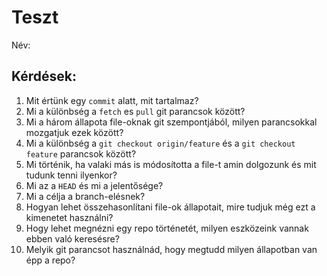 # Teszt

Név: 

## Kérdések:

1. Mit értünk egy `commit` alatt, mit tartalmaz?
1. Mi a különbség a `fetch` es `pull` git parancsok között?
1. Mi a három állapota file-oknak git szempontjából, milyen parancsokkal mozgatjuk ezek között?
1. Mi a különbség a `git checkout origin/feature` és a `git checkout feature` parancsok között?
1. Mi történik, ha valaki más is módosította a file-t amin dolgozunk és mit tudunk tenni ilyenkor?
1. Mi az a `HEAD` és mi a jelentősége?
1. Mi a célja a branch-elésnek?
1. Hogyan lehet összehasonlítani file-ok állapotait, mire tudjuk még ezt a kimenetet használni?
1. Hogy lehet megnézni egy repo történetét, milyen eszközeink vannak ebben való keresésre?
1. Melyik git parancsot használnád, hogy megtudd milyen állapotban van épp a repo?
